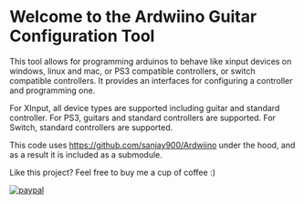 Welcome to the Ardwiino Guitar Configuration Tool
=================================================

This tool allows for programming arduinos to behave like xinput devices on windows, linux and mac, or PS3 compatible controllers, or switch compatible controllers. It provides an interfaces for configuring a controller and programming one.

For XInput, all device types are supported including guitar and standard controller. For PS3, guitars and standard controllers are supported. For Switch, standard controllers are supported.

This code uses https://github.com/sanjay900/Ardwiino under the hood, and as a result it is included as a submodule.

Like this project? Feel free to buy me a cup of coffee :)

[![paypal](https://www.paypalobjects.com/en_US/i/btn/btn_donateCC_LG.gif)](https://www.paypal.com/cgi-bin/webscr?cmd=_s-xclick&hosted_button_id=TFL9DSUEF7VN8&source=url)
